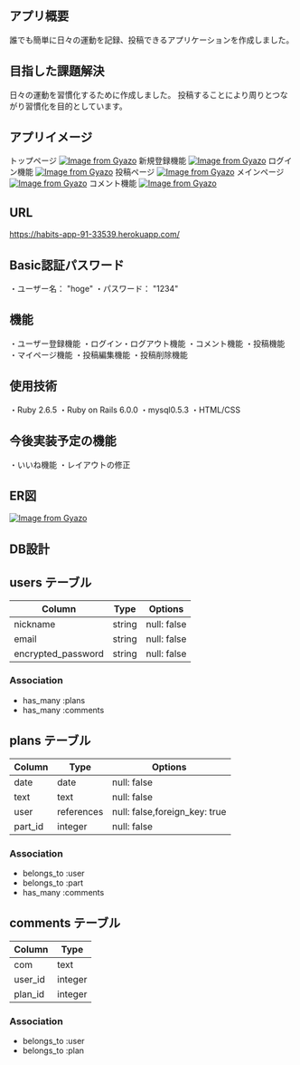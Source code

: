 ## アプリ概要
誰でも簡単に日々の運動を記録、投稿できるアプリケーションを作成しました。

## 目指した課題解決
日々の運動を習慣化するために作成しました。
投稿することにより周りとつながり習慣化を目的としています。

## アプリイメージ
トップページ
[![Image from Gyazo](https://i.gyazo.com/22e5f6c902688efe3ccfa9677706a8cc.jpg)](https://gyazo.com/22e5f6c902688efe3ccfa9677706a8cc)
新規登録機能
[![Image from Gyazo](https://i.gyazo.com/0b504bd709949341a10ce1fed6386017.png)](https://gyazo.com/0b504bd709949341a10ce1fed6386017)
ログイン機能
[![Image from Gyazo](https://i.gyazo.com/c5b7152e6e3a483c32c90b01e77497e9.png)](https://gyazo.com/c5b7152e6e3a483c32c90b01e77497e9)
投稿ページ
[![Image from Gyazo](https://i.gyazo.com/f8c646315f1f5e6e84323a8d392ee565.png)](https://gyazo.com/f8c646315f1f5e6e84323a8d392ee565)
メインページ
[![Image from Gyazo](https://i.gyazo.com/ea78c980edb86746ddd03deca778089e.png)](https://gyazo.com/ea78c980edb86746ddd03deca778089e)
コメント機能
[![Image from Gyazo](https://i.gyazo.com/5a98bcd72831ca6202b4b5a28d32396f.png)](https://gyazo.com/5a98bcd72831ca6202b4b5a28d32396f)

## URL
https://habits-app-91-33539.herokuapp.com/

## Basic認証パスワード
・ユーザー名： "hoge"
・パスワード： "1234"

## 機能
・ユーザー登録機能
・ログイン・ログアウト機能
・コメント機能
・投稿機能
・マイページ機能
・投稿編集機能
・投稿削除機能

## 使用技術
・Ruby 2.6.5
・Ruby on Rails 6.0.0
・mysql0.5.3
・HTML/CSS

## 今後実装予定の機能
・いいね機能
・レイアウトの修正

## ER図
[![Image from Gyazo](https://i.gyazo.com/84d9ac52b50c4b41d8db86daf172b850.png)](https://gyazo.com/84d9ac52b50c4b41d8db86daf172b850)

## DB設計

## users テーブル

| Column           | Type   | Options     |
| ---------------- | ------ | ----------- |
| nickname         | string | null: false |
| email            | string | null: false |
|encrypted_password| string | null: false |

### Association

- has_many :plans
- has_many :comments

## plans テーブル

| Column   | Type      | Options     |
| -------- | --------- | ----------- |
| date     | date      | null: false |
| text     |  text     | null: false | 
| user     |references | null: false,foreign_key: true |
| part_id  | integer   | null: false |
### Association

- belongs_to :user
- belongs_to :part
- has_many   :comments

## comments テーブル
 
| Column   | Type      | 
| -------- | --------- |
| com      | text      | 
| user_id  | integer   |
| plan_id  | integer   |

### Association
- belongs_to :user
- belongs_to :plan
